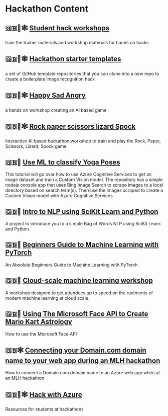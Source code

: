 # Hackathon Content

## 🇬🇧🧠🕸 [Student hack workshops](https://github.com/microsoft/computerscience/tree/master/Events%20and%20Hacks/Student%20Hacks)

train the trainer materials and workshop materials for hands on hacks

## 🇬🇧🧠🕸 [Hackathon starter templates](https://gist.github.com/jimbobbennett/5fba488e0722f089b306f83695b2e365)

a set of GitHub template repositories that you can clone into a new repo to create a boilerplate image recognition hack

## 🇬🇧🧠🕸 [Happy Sad Angry](https://github.com/jimbobbennett/HappySadAngryWorkshop)

a hands on workshop creating an AI based game

## 🇬🇧🧠🕸 [Rock paper scissors lizard Spock](https://gist.github.com/berndverst/adfabadabd7838a39dca124931350786)

Interactive AI based hackathon workshop to train and play the Rock, Paper, Scissors, Lizard, Spock game

## 🇬🇧🧠 [Use ML to classify Yoga Poses](https://github.com/cassieview/Use-ML-To-Classify-Yoga-Poses)

This tutorial will go over how to use Azure Cognitive Services to get an image dataset and train a Custom Vision model. The repository has a simple nodejs console app that uses Bing Image Search to scrape images to a local directory based on search term(s). Then use the images scraped to create a Custom Vision model with Azure Cognitive Services.

## 🇬🇧🧠 [Intro to NLP using SciKit Learn and Python](https://github.com/cassieview/intro-nlp-wine-reviews)

A project to introduce you to a simple Bag of Words NLP using SciKit Learn and Python.

## 🇬🇧🧠 [Beginners Guide to Machine Learning with PyTorch](https://github.com/sethjuarez/pytorchintro)

An Absolute Beginners Guide to Machine Learning with PyTorch

## 🇬🇧🧠 [Cloud-scale machine learning workshop](https://github.com/cloudscaleml)

A workshop designed to get attendees up to speed on the rudiments of modern machine learning at cloud scale.

## 🇬🇧🧠 [Using The Microsoft Face API to Create Mario Kart Astrology](https://dev.to/azure/using-the-microsoft-face-api-to-create-mario-kart-astrology-3hap)

How to use the Microsoft Face API

## 🇬🇧🕸 [Connecting your Domain.com domain name to your web app during an MLH hackathon](https://dev.to/azure/connecting-your-domain-com-domain-name-to-your-web-app-during-an-mlh-hackathon-287o)

How to connect a Domain.com domain name to an Azure web app when at an MLH hackathon

## 🇬🇧🧠🕸 [Hack with Azure](https://github.com/microsoft/hackwithazure)

Resources for students at hackathons
